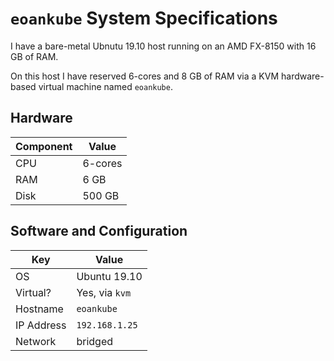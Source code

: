 # `eoankube` System Specifications

I have a bare-metal Ubnutu 19.10 host running on an AMD FX-8150 with 16 GB of RAM.

On this host I have reserved 6-cores and 8 GB of RAM via a KVM hardware-based virtual machine named `eoankube`.

## Hardware

| Component | Value |
| --- | --- |
| CPU | 6-cores |
| RAM | 6 GB |
| Disk | 500 GB |

## Software and Configuration

| Key | Value |
| --- | --- |
| OS | Ubuntu 19.10 |
| Virtual? | Yes, via `kvm` |
| Hostname | `eoankube` |
| IP Address | `192.168.1.25` |
| Network | bridged |
